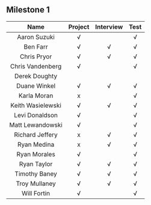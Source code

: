 ## Milestone 1

Name          |  Project | Interview | Test |
:------------:|:--------:|:---------:|:----:|
Aaron Suzuki        | √ |  |√ |
Ben Farr            | √ |√ |√ |
Chris Pryor         | √ |√ |√ |
Chris Vandenberg    | √ |  |√ |
Derek Doughty       |   |  |  |
Duane Winkel        | √ |√ |√ |
Karla Moran         | x |  |√ |
Keith Wasielewski   | √ |√ |√ |
Levi Donaldson      | √ |  |√ |
Matt Lewandowski    | √ |  |√ |
Richard Jeffery     | x |√ |√ |
Ryan Medina         | x |√ |√ |
Ryan Morales        | √ |  |√ |
Ryan Taylor         | √ |√ |√ |
Timothy Baney       | √ |√ |√ |
Troy Mullaney       | √ |√ |√ |
Will Fortin         | √ |  |√ |

